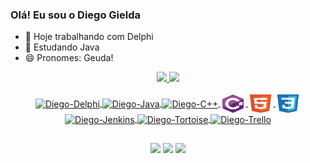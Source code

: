 ### Olá! Eu sou o Diego Gielda

- 🔭 Hoje trabalhando com Delphi
- 🌱 Estudando Java
- 😄 Pronomes: Geuda!

<div align="center">
  <a href="https://github.com/DiegoGielda">
  <img height="180em" src="https://github-readme-stats.vercel.app/api?username=DiegoGielda&show_icons=true&theme=nightowl&include_all_commits=true&count_private=true"/>
  <img height="180em" src="https://github-readme-stats.vercel.app/api/top-langs/?username=DiegoGielda&layout=compact&langs_count=7&theme=nightowl"/>
</div>
  
<div style="display: inline_block" align="center"><br>
  <img align="center" alt="Diego-Delphi" height="30" width="40" src="https://www.remobjects.com.br/images/partner-logos/Delphi11-256.png">
  <img align="center" alt="Diego-Java" height="30" width="40" src="https://cdn.jsdelivr.net/gh/devicons/devicon/icons/java/java-original.svg">
  <img align="center" alt="Diego-C++" height="30" width="40" src="https://cdn.jsdelivr.net/gh/devicons/devicon/icons/cplusplus/cplusplus-original.svg">
  <img align="center" alt="Diego-Csharp" height="30" width="40" src="https://raw.githubusercontent.com/devicons/devicon/master/icons/csharp/csharp-original.svg">
  <img align="center" alt="Diego-HTML" height="30" width="40" src="https://raw.githubusercontent.com/devicons/devicon/master/icons/html5/html5-original.svg">
  <img align="center" alt="Diego-CSS" height="30" width="40" src="https://raw.githubusercontent.com/devicons/devicon/master/icons/css3/css3-original.svg">
  <img align="center" alt="Diego-Jenkins" height="30" width="40" src="https://cdn.jsdelivr.net/gh/devicons/devicon/icons/jenkins/jenkins-original.svg">
  <img align="center" alt="Diego-Tortoise" height="30" width="40" src="https://cdn.jsdelivr.net/gh/devicons/devicon/icons/tortoisegit/tortoisegit-original.svg">
  <img align="center" alt="Diego-Trello" height="30" width="40" src="https://icongr.am/devicon/trello-plain-wordmark.svg?size=126&color=00b8e6">
</div>
  
  ##
  
  <div align="center"> 
  <a href="https://www.instagram.com/diegogielda/" target="_blank"><img src="https://img.shields.io/badge/-Instagram-%23E4405F?style=for-the-badge&logo=instagram&logoColor=white" target="_blank"></a>
  <a href="https://www.linkedin.com/in/diego-gielda-953a97186/" target="_blank"><img src="https://img.shields.io/badge/-LinkedIn-%230077B5?style=for-the-badge&logo=linkedin&logoColor=white" target="_blank"></a> 
  <a href = "mailto:diegogielda7@gmail.com"><img src="https://img.shields.io/badge/-Gmail-%23333?style=for-the-badge&logo=gmail&logoColor=white" target="_blank"></a>
 
   <!-- Colocar alguma informação -->
</div>
